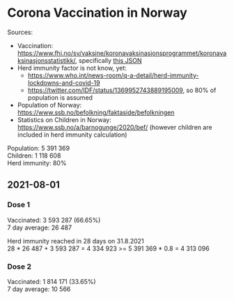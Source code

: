 # Corona Vaccination in Norway

Sources:

- Vaccination: <https://www.fhi.no/sv/vaksine/koronavaksinasjonsprogrammet/koronavaksinasjonsstatistikk/>, specifically [this JSON](https://www.fhi.no/api/chartdata/api/99119)
- Herd immunity factor is not know, yet:
  - <https://www.who.int/news-room/q-a-detail/herd-immunity-lockdowns-and-covid-19>
  - <https://twitter.com/IDF/status/1369952743889195009>, so 80% of population is assumed
- Population of Norway: <https://www.ssb.no/befolkning/faktaside/befolkningen>
- Statistics on Children in Norway: https://www.ssb.no/a/barnogunge/2020/bef/ (however children are included in herd immunity calculation)

Population: 5 391 369  
Children: 1 118 608  
Herd immunity: 80%  

## 2021-08-01

### Dose 1

Vaccinated: 3 593 287 (66.65%)  
7 day average: 26 487

Herd immunity reached in 28 days on 31.8.2021  
28 * 26 487 + 3 593 287 = 4 334 923 >= 5 391 369 * 0.8 = 4 313 096

### Dose 2

Vaccinated: 1 814 171 (33.65%)  
7 day average: 10 566

